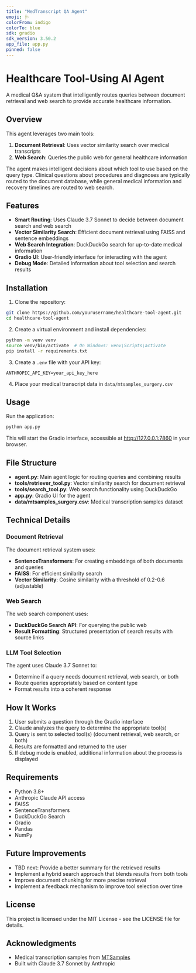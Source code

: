 ```yaml
---
title: "MedTranscript QA Agent"
emoji: 🩺
colorFrom: indigo
colorTo: blue
sdk: gradio
sdk_version: 3.50.2
app_file: app.py
pinned: false
---
```

# Healthcare Tool-Using AI Agent

A medical Q&A system that intelligently routes queries between document retrieval and web search to provide accurate healthcare information.

## Overview

This agent leverages two main tools:
1. **Document Retrieval**: Uses vector similarity search over medical transcripts
2. **Web Search**: Queries the public web for general healthcare information

The agent makes intelligent decisions about which tool to use based on the query type. Clinical questions about procedures and diagnoses are typically routed to the document database, while general medical information and recovery timelines are routed to web search.

## Features

- **Smart Routing**: Uses Claude 3.7 Sonnet to decide between document search and web search
- **Vector Similarity Search**: Efficient document retrieval using FAISS and sentence embeddings
- **Web Search Integration**: DuckDuckGo search for up-to-date medical information
- **Gradio UI**: User-friendly interface for interacting with the agent
- **Debug Mode**: Detailed information about tool selection and search results

## Installation

1. Clone the repository:
```bash
git clone https://github.com/yourusername/healthcare-tool-agent.git
cd healthcare-tool-agent
```

2. Create a virtual environment and install dependencies:
```bash
python -m venv venv
source venv/bin/activate  # On Windows: venv\Scripts\activate
pip install -r requirements.txt
```

3. Create a `.env` file with your API key:
```
ANTHROPIC_API_KEY=your_api_key_here
```

4. Place your medical transcript data in `data/mtsamples_surgery.csv`

## Usage

Run the application:
```bash
python app.py
```

This will start the Gradio interface, accessible at http://127.0.0.1:7860 in your browser.

## File Structure

- **agent.py**: Main agent logic for routing queries and combining results
- **tools/retriever_tool.py**: Vector similarity search for document retrieval
- **tools/search_tool.py**: Web search functionality using DuckDuckGo
- **app.py**: Gradio UI for the agent
- **data/mtsamples_surgery.csv**: Medical transcription samples dataset

## Technical Details

### Document Retrieval

The document retrieval system uses:
- **SentenceTransformers**: For creating embeddings of both documents and queries
- **FAISS**: For efficient similarity search
- **Vector Similarity**: Cosine similarity with a threshold of 0.2-0.6 (adjustable)

### Web Search

The web search component uses:
- **DuckDuckGo Search API**: For querying the public web
- **Result Formatting**: Structured presentation of search results with source links

### LLM Tool Selection

The agent uses Claude 3.7 Sonnet to:
- Determine if a query needs document retrieval, web search, or both
- Route queries appropriately based on content type
- Format results into a coherent response

## How It Works

1. User submits a question through the Gradio interface
2. Claude analyzes the query to determine the appropriate tool(s)
3. Query is sent to selected tool(s) (document retrieval, web search, or both)
4. Results are formatted and returned to the user
5. If debug mode is enabled, additional information about the process is displayed

## Requirements

- Python 3.8+
- Anthropic Claude API access
- FAISS
- SentenceTransformers
- DuckDuckGo Search
- Gradio
- Pandas
- NumPy

## Future Improvements

- TBD next: Provide a better summary for the retrieved results
- Implement a hybrid search approach that blends results from both tools
- Improve document chunking for more precise retrieval
- Implement a feedback mechanism to improve tool selection over time

## License

This project is licensed under the MIT License - see the LICENSE file for details.

## Acknowledgments

- Medical transcription samples from [MTSamples](https://www.mtsamples.com/)
- Built with Claude 3.7 Sonnet by Anthropic
